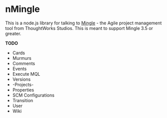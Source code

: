 nMingle
===========

This is a node.js library for talking to [Mingle](http://www.thoughtworks-studios.com/mingle-agile-project-management) - the Agile project management tool from ThoughtWorks Studios.
This is meant to support Mingle 3.5 or greater.


__TODO__

* Cards
* Murmurs
* Comments
* Events
* Execute MQL
* Versions
* -Projects-
* Properties
* SCM Configurations
* Transition
* User
* Wiki


